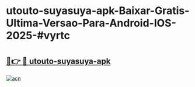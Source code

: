 # utouto-suyasuya-apk-Baixar-Gratis-Ultima-Versao-Para-Android-IOS-2025-#vyrtc

# <h2><a href="https://ainizakaria.my?title=utouto-suyasuya-apk&ref=22M">🔗👉 🔴 utouto-suyasuya-apk</a></h2>

[![acn](https://github.com/user-attachments/assets/0f9c940e-d8b0-45ae-aac7-cd30a18b3e1c)](https://ainizakaria.my?title=utouto-suyasuya-apk&ref=22M)

